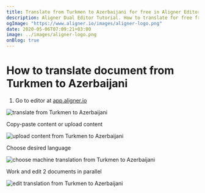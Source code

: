 ```yaml
---
title: Translate from Turkmen to Azerbaijani for free in Aligner Editor
description: Aligner Dual Editor Tutorial. How to translate for free from Turkmen to Azerbaijani. Aligner is multilingual document management platform. 
ogImage: "https://www.aligner.io/images/aligner-logo.png"
date: 2020-05-06T07:09:21+03:00
image: ../images/aligner-logo.png
onBlog: true
---
```


# How to translate document from Turkmen to Azerbaijani

1. Go to editor at [app.aligner.io](https://app.aligner.io "Aligner App web page")

![translate from Turkmen to Azerbaijani](../aligner-blank-editor.png "translate from Turkmen to Azerbaijani")

Copy-paste content or upload content

![upload content from Turkmen to Azerbaijani](../aligner-uploaded-document.png "upload content from Turkmen to Azerbaijani")

Choose desired language

![choose machine translation from Turkmen to Azerbaijani](../aligner-language-dropdown.png "choose machine translation from Turkmen to Azerbaijani")

Work and edit 2 documents in parallel

![edit translation from Turkmen to Azerbaijani](../aligner-double-sitded-editor.png "edit translation from Turkmen to Azerbaijani")


